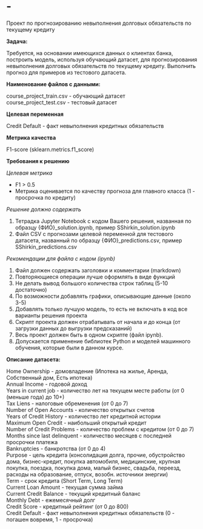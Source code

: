 # -
Проект по прогнозированию невыполнения долговых обязательств по текущему кредиту

**Задача:**

Требуется, на основании имеющихся данных о клиентах банка, построить модель, используя обучающий датасет, для прогнозирования невыполнения долговых обязательств по текущему кредиту. Выполнить прогноз для примеров из тестового датасета.

**Наименование файлов с данными:**

course_project_train.csv - обучающий датасет<br>
course_project_test.csv - тестовый датасет

**Целевая переменная**

Credit Default - факт невыполнения кредитных обязательств

**Метрика качества**

F1-score (sklearn.metrics.f1_score)

**Требования к решению**

*Целевая метрика*
* F1 > 0.5
* Метрика оценивается по качеству прогноза для главного класса (1 - просрочка по кредиту)

*Решение должно содержать*
1. Тетрадка Jupyter Notebook с кодом Вашего решения, названная по образцу {ФИО}\_solution.ipynb, пример SShirkin\_solution.ipynb
2. Файл CSV с прогнозами целевой переменной для тестового датасета, названный по образцу {ФИО}\_predictions.csv, пример SShirkin\_predictions.csv

*Рекомендации для файла с кодом (ipynb)*
1. Файл должен содержать заголовки и комментарии (markdown)
2. Повторяющиеся операции лучше оформлять в виде функций
3. Не делать вывод большого количества строк таблиц (5-10 достаточно)
4. По возможности добавлять графики, описывающие данные (около 3-5)
5. Добавлять только лучшую модель, то есть не включать в код все варианты решения проекта
6. Скрипт проекта должен отрабатывать от начала и до конца (от загрузки данных до выгрузки предсказаний)
7. Весь проект должен быть в одном скрипте (файл ipynb).
8. Допускается применение библиотек Python и моделей машинного обучения,
которые были в данном курсе.


**Описание датасета:**

Home Ownership - домовладение (Ипотека на жилье, Аренда, Собственный дом, Есть ипотека)<br>
Annual Income - годовой доход<br>
Years in current job - количество лет на текущем месте работы (от 0 (меньше года) до 10+)<br>
Tax Liens - налоговые обременения (от 0 до 7)<br>
Number of Open Accounts - количество открытых счетов<br>
Years of Credit History - количество лет кредитной истории<br>
Maximum Open Credit - наибольший открытый кредит<br>
Number of Credit Problems - количество проблем с кредитом (от 0 до 7)<br>
Months since last delinquent - количество месяцев с последней просрочки платежа<br>
Bankruptcies - банкротства (от 0 до 4)<br>
Purpose - цель кредита (консолидация долга, прочие, обустройство дома, бизнес-кредит, покупка автомобиля, медицинские, крупная покупка, поездка, покупка дома, малый бизнес, свадьба, переезд, расходы на образование, отпуск, возобн. источники энергии)<br>
Term - срок кредита (Short Term, Long Term)<br>
Current Loan Amount - текущая сумма займа<br>
Current Credit Balance - текущий кредитный баланс<br>
Monthly Debt - ежемесячный долг<br>
Credit Score - кредитный рейтинг (от 0 до 800)<br>
Credit Default - факт невыполнения кредитных обязательств (0 - погашен вовремя, 1 - просрочка)
